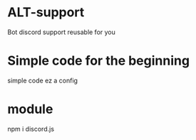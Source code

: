 # ALT-support
Bot discord support reusable for you

# Simple code for the beginning

simple code ez a config

# module

npm i discord.js


